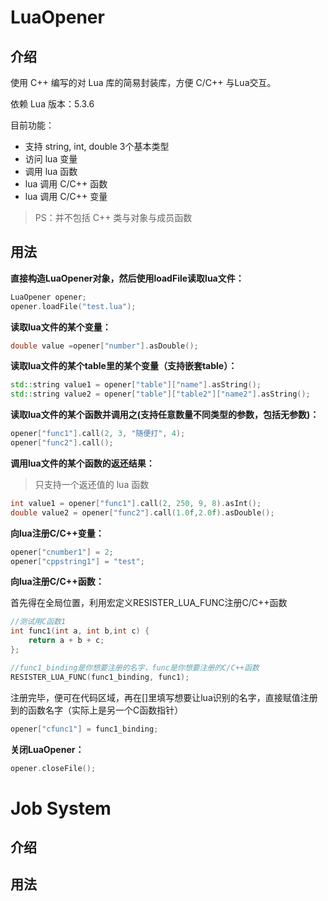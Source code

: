 # LuaOpener

## 介绍

使用 C++ 编写的对 Lua 库的简易封装库，方便 C/C++ 与Lua交互。

依赖 Lua 版本：5.3.6

目前功能：
- 支持 string, int, double 3个基本类型
- 访问 lua 变量
- 调用 lua 函数
- lua 调用 C/C++ 函数
- lua 调用 C/C++ 变量

> PS：并不包括 C++ 类与对象与成员函数

## 用法

**直接构造LuaOpener对象，然后使用loadFile读取lua文件：**

```cpp
LuaOpener opener;
opener.loadFile("test.lua");
```

**读取lua文件的某个变量：**

```cpp
double value =opener["number"].asDouble();
```

**读取lua文件的某个table里的某个变量（支持嵌套table）：**

```cpp
std::string value1 = opener["table"]["name"].asString();
std::string value2 = opener["table"]["table2"]["name2"].asString();
```

**读取lua文件的某个函数并调用之(支持任意数量不同类型的参数，包括无参数)：**

```cpp
opener["func1"].call(2, 3, "随便打", 4);
opener["func2"].call();
```

**调用lua文件的某个函数的返还结果：**

> 只支持一个返还值的 lua 函数

```cpp
int value1 = opener["func1"].call(2, 250, 9, 8).asInt();
double value2 = opener["func2"].call(1.0f,2.0f).asDouble();
```
**向lua注册C/C++变量：**

```cpp
opener["cnumber1"] = 2;
opener["cppstring1"] = "test";
```
**向lua注册C/C++函数：**

首先得在全局位置，利用宏定义RESISTER_LUA_FUNC注册C/C++函数
```cpp
//测试用C函数1
int func1(int a, int b,int c) {
	return a + b + c;
};

//func1_binding是你想要注册的名字，func是你想要注册的C/C++函数
RESISTER_LUA_FUNC(func1_binding, func1);
```
注册完毕，便可在代码区域，再在[]里填写想要让lua识别的名字，直接赋值注册到的函数名字（实际上是另一个C函数指针）

```cpp
opener["cfunc1"] = func1_binding;
```

**关闭LuaOpener：**

```cpp
opener.closeFile();
```

# Job System

## 介绍

## 用法
